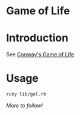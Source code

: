 Game of Life
============

# Introduction
See [Conway's Game of Life](http://en.wikipedia.org/wiki/Conway%27s_Game_of_Life)

# Usage
```bash
ruby lib/gol.rb
```

*More to follow!*
